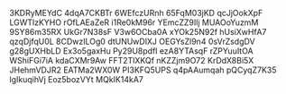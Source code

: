3KDRyMEYdC
4dqA7CKBTr
6WEfczURnh
65FqM03jKD
qcJjOokXpF
LGWTlzKYHO
rOfLAEaZeR
i1Re0kM96r
YEmcZZ9Ilj
MUAOoYuzmM
9SY86m35RX
UkGr7N38sF
V3w6OCba0A
xYOk25N92f
hUsiXwHfA7
qzqDjfqU0L
8CDwzILOg0
dtUNUwDlXJ
OEGYsZl9n4
0sVrZsdgDV
g28gUXHbLD
Ex3o5gaxHu
Py29U8pdfl
ezA8YTAsqF
rZPYuuItOA
WShiFGi7iA
kdaCXMr9Aw
FFT2TlXKQf
nKZZjm9O72
KrDdX8Bi5X
JHehmVDJR2
EATMa2WX0W
PI3KFQ5UPS
q4pAAumqah
pQCyqZ7K35
lgIkuqihVj
Eoz5bozVYt
MQkIK14kA7
